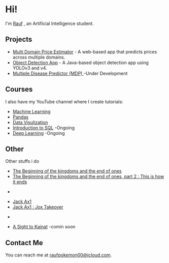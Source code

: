# Hi!

I'm [Rauf](https://rauf-psi.vercel.app/) , an Artificial Intelligence student.

## Projects

* [Multi Domain Price Estimator](https://github.com/Raufjatoi/Multi-domain-price-estimator) - A web-based app that predicts prices across multiple domains.
* [Object Detection App](https://github.com/Raufjatoi/Object-Detection-App-in-Java) - A Java-based object detection app using YOLOv3 and v4.
* [Multiple Disease Predictor (MDP) ](https://github.com/Raufjatoi/MDP) -Under Development    

## Courses

I also have my YouTube channel where I create tutorials:
* [Machine Learning ](https://youtube.com/playlist?list=PLTZ70XpJ2zMuKgSRRwmg1Khj65lzSnh35&si=CGtGVL0sBJSGhPdj)
* [Pandas](https://youtube.com/playlist?list=PLTZ70XpJ2zMuU_dscN1C_LUdF-YCw3OyN&si=F9co066WGq002Hoh)
* [Data Visulization](https://youtube.com/playlist?list=PLTZ70XpJ2zMuMrqx0CxvFZ8rRnxx6rRh2&si=AhI57OOHVFxEyEtq)
* [Introduction to SQL](https://youtube.com/playlist?list=PLTZ70XpJ2zMtUAS18Qd0BfP09cGsed05Y&si=ke8n1zHmZYG9DiJl) -Ongoing    
* [Deep Learning](https://youtube.com/playlist?list=PLTZ70XpJ2zMuNhXCnJ9aiJ8Ibwjh-cAl7&si=9ugUfj4kWzidnrVe) -Ongoing  

## Other

Other stuffs i do
* [The Beginning of the kingdoms and the end of ones](https://medium.com/@raufpokemon00/the-beginning-of-the-kingdoms-and-the-end-of-ones-376e57add304)       
* [The Beginning of the kingdoms and the end of ones, part 2 : This is how it ends](https://medium.com/@raufpokemon00/the-beginning-of-the-kingdoms-and-the-end-of-ones-part-2-this-is-how-it-ends-292778e684a6)    
-
* [Jack Ax1](https://medium.com/@raufpokemon00/jack-ax1-b4c6de00c47d)
* [Jack Ax1 : Jox Takeover ](https://medium.com/@raufpokemon00/jack-ax1-jox-takeover-9408209ae98b)
-
* [A Sight to Kainat](#) -comin soon 

## Contact Me

You can reach me at <raufpokemon00@icloud.com>.
